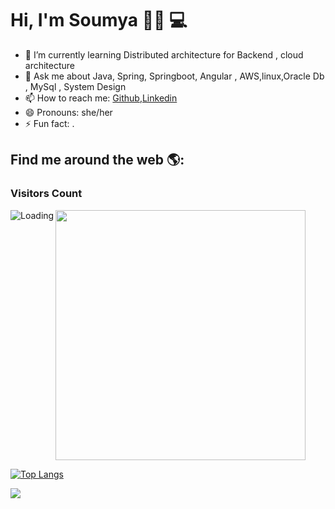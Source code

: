  # Hi, I'm Soumya 👋🏾 💻

- 🌱 I’m currently learning Distributed architecture for Backend , cloud architecture
- 💬 Ask me about  Java, Spring, Springboot, Angular , AWS,linux,Oracle Db , MySql , System Design
- 📫 How to reach me: [Github](https://github.com/somya2498),[Linkedin](https://www.linkedin.com/in/harsh-chaurasiya-933826137/)
- 😄 Pronouns: she/her
- ⚡ Fun fact: .

## Find me around the web 🌎:


<!--
**somya2498/somya2498** is a ✨ _special_ ✨ repository because its `README.md` (this file) appears on your GitHub profile.

Here are some ideas to get you started:

- 🔭 I’m currently working on ...
- 🌱 I’m currently learning ...
- 👯 I’m looking to collaborate on ...
- 🤔 I’m looking for help with ...
- 💬 Ask me about ...
- 📫 How to reach me: ...
- 😄 Pronouns: ...
- ⚡ Fun fact: ...
-->

### Visitors Count
<img align="left" src = "https://profile-counter.glitch.me/somya2498/count.svg" alt ="Loading">


<img width="400" src="https://github-readme-stats.vercel.app/api?username=somya2498&show_icons=true&hide_border=true&theme=tokyonight">

 <a href="#">![Top Langs](https://github-readme-stats.vercel.app/api/top-langs/?username=2498&layout=compact&theme=blueberry&count_private=true&hide_border=true)</a>

![](https://skillicons.dev/icons?i=java,spring,mysql,aws,angular,git,linux,redis&perline=8)


